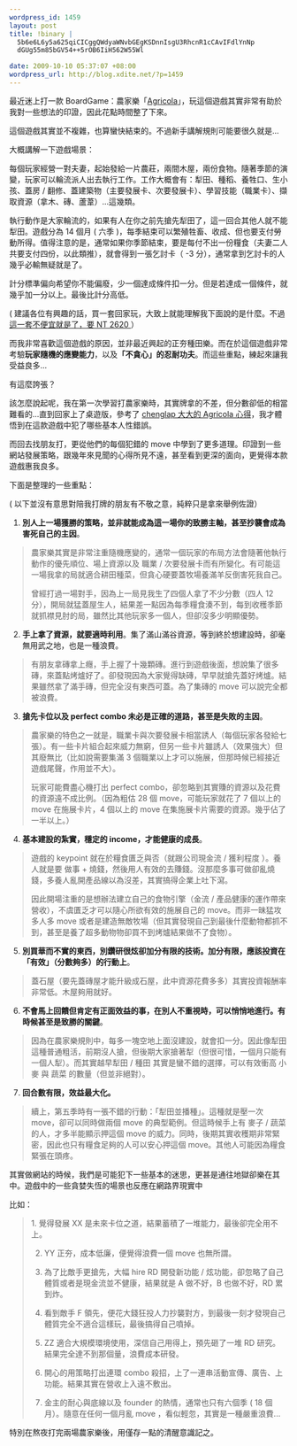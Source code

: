 ```yaml
--- 
wordpress_id: 1459
layout: post
title: !binary |
  5b6e6L6y5a625qiCICggQWdyaWNvbGEgKSDnnIsgU3RhcnR1cCAvIFdlYnNp
  dGUg55m85bGV54++5rOB6IiH562W55Wl

date: 2009-10-10 05:37:07 +08:00
wordpress_url: http://blog.xdite.net/?p=1459
---
```

最近迷上打一款 BoardGame：農家樂「<a href="http://heyjude0929.pixnet.net/blog/post/23059349">Agricola</a>」，玩這個遊戲其實非常有助於我對一些想法的印證，因此花點時間整了下來。

這個遊戲其實並不複雜，也算蠻快結束的。不過新手講解規則可能要很久就是...

大概講解一下遊戲場景：

每個玩家經營一對夫妻，起始發給一片農莊，兩間木屋，兩份食物。隨著季節的演變，玩家可以輪流派人出去執行工作。工作大概會有：犁田、種稻、養牲口、生小孩、蓋房 / 翻修、蓋建築物（主要發展卡、次要發展卡）、學習技能（職業卡）、擷取資源（拿木、磚、蘆葦）...這幾類。

執行動作是大家輪流的，如果有人在你之前先搶先犁田了，這一回合其他人就不能犁田。遊戲分為 14 個月 ( 六季 )，每季結束可以繁殖牲畜、收成、但也要支付勞動所得。值得注意的是，通常如果你季節結束，要是每付不出一份糧食（夫妻二人共要支付四份，以此類推），就會得到一張乞討卡（ -3 分），通常拿到乞討卡的人幾乎必輸無疑就是了。

計分標準偏向希望你不能偏廢，少一個達成條件扣一分。但是若達成一個條件，就幾乎加一分以上。最後比計分高低。

( 建議各位有興趣的話，買一套回家玩，大致上就能理解我下面說的是什麼。不過<a href="http://www.boardgamer.org/product_info.php?products_id=2999">這一套不便宜就是了，要 NT 2620 </a>）

而我非常喜歡這個遊戲的原因，並非最近興起的正夯種田樂。而在於這個遊戲非常考驗<strong>玩家隨機的應變能力</strong>，以及<strong>「不貪心」的忍耐功夫</strong>。而這些重點，練起來讓我受益良多...


有這麼誇張？

該怎麼說起呢，我在第一次學習打農家樂時，其實牌拿的不差，但分數卻低的相當難看的...直到回家上了桌遊版，參考了 <a href="http://gist.github.com/206381">chenglap 大大的 Agricola 心得</a>，我才體悟到在這款遊戲中犯了哪些基本人性錯誤。

而回去找朋友打，更從他們的每個犯錯的 move 中學到了更多道理。印證到一些網站發展策略，跟幾年來見聞的心得所見不遠，甚至看到更深的面向，更覺得本款遊戲惠我良多。

下面是整理的一些重點：

( 以下並沒有意思對陪我打牌的朋友有不敬之意，純粹只是拿來舉例佐證）

1. <strong>別人上一場獲勝的策略，並非就能成為這一場你的致勝主軸，甚至抄襲會成為害死自己的主因</strong>。



<blockquote>農家樂其實是非常注重隨機應變的，通常一個玩家的布局方法會隨著他執行動作的優先順位、場上資源以及 職業 / 次要發展卡而有所變化。有可能這一場我拿的局就適合耕田種菜，但貪心硬要蓋牧場養滿羊反倒害死我自己。

曾經打過一場對手，因為上一局見我生了四個人拿了不少分數（四人 12 分），開局就猛蓋屋生人，結果差一點因為每季糧食湊不到，每到收穫季節就抓襟見肘的局，雖然比其他玩家多一個人，但卻沒多少明顯優勢。</blockquote>



2. <strong>手上拿了資源，就要適時利用</strong>。集了滿山滿谷資源，等到終於想建設時，卻毫無用武之地，也是一種浪費。



<blockquote>有朋友拿磚拿上癮，手上握了十幾顆磚。進行到遊戲後面，想說集了很多磚，來蓋點烤爐好了。卻發現因為大家覺得缺磚，早早就搶先蓋好烤爐。結果雖然拿了滿手磚，但完全沒有東西可蓋。為了集磚的 move 可以說完全都被浪費。</blockquote>



3. <strong>搶先卡位以及 perfect combo 未必是正確的道路，甚至是失敗的主因</strong>。


<blockquote>
農家樂的特色之一就是，職業卡與次要發展卡相當誘人（每個玩家各發給七張）。有一些卡片組合起來威力無窮，但另一些卡片雖誘人（效果強大）但其廢無比（比如說需要集滿 3 個職業以上才可以施展，但那時候已經接近遊戲尾聲，作用並不大）。

玩家可能費盡心機打出 perfect combo，卻忽略到其實賺的資源以及花費的資源遠不成比例。（因為粗估 28 個  move，可能玩家就花了 7 個以上的 move 在施展卡片，4 個以上的 move 在集施展卡片需要的資源。幾乎佔了一半以上。）</blockquote>



4. <strong>基本建設的紮實，穩定的 income，才能健康的成長</strong>。



<blockquote>遊戲的 keypoint 就在於糧食匱乏與否（就跟公司現金流 / 獲利程度 ）。養人就是要 做事 + 燒錢，然後用人有效的去賺錢。沒那麼多事可做卻亂燒錢，多養人亂開產品線以為沒差，其實搞得企業上吐下瀉。

因此開場注重的是想辦法建立自己的食物引擎（金流 / 產品健康的運作帶來營收），不虞匱乏才可以隨心所欲有效的施展自己的 move。而非一昧猛攻多人多 move 或者是建造無敵牧場（但其實發現自己到最後什麼動物都抓不到，甚至是養了超多動物物卻買不到烤爐結果做不了食物）。 </blockquote>



5. <strong>別買華而不實的東西，別鑽研很炫卻加分有限的技術。加分有限，應該投資在「有效」（分數夠多）的行動上</strong>。



<blockquote>蓋石屋（要先蓋磚屋才能升級成石屋，此中資源花費多多）其實投資報酬率非常低。木屋夠用就好。</blockquote>



6. <strong>不會馬上回饋但肯定有正面效益的事，在別人不重視時，可以悄悄地進行。有時候甚至是致勝的關鍵</strong>。


<blockquote>
因為在農家樂規則中，每多一塊空地上面沒建設，就會扣一分。因此像犁田這種普通粗活，前期沒人搶，但後期大家搶著犁（但很可惜，一個月只能有一個人犁）。而其實越早犁田 / 種田 其實是蠻不錯的選擇，可以有效衝高 小麥 與 蔬菜 的數量（但並非絕對）。</blockquote>



7. <strong>回合數有限，效益最大化。</strong>



<blockquote>續上，第五季時有一張不錯的行動：「犁田並播種」。這種就是壓一次 move，卻可以同時做兩個 move 的典型範例。但這時候手上有 麥子 / 蔬菜的人，才多半能顯示押這個 move 的威力。同時，後期其實收穫期非常緊密，因此也只有糧食足夠的人可以安心押這個 move。其他人可能因為糧食緊張在頭疼。</blockquote>




其實做網站的時候，我們是可能犯下一些基本的迷思，更甚是通往地獄卻樂在其中。遊戲中的一些貪婪失恆的場景也反應在網路界現實中

比如：


<blockquote>1. 覺得發展 XX 是未來卡位之道，結果蓄積了一堆能力，最後卻完全用不上。

2. YY 正夯，成本低廉，便覺得浪費一個 move 也無所謂。

3. 為了比敵手更搶先，大幅 hire RD 開發新功能 / 炫功能，卻忽略了自己體質或者是現金流並不健康，結果就是 A 做不好，B 也做不好，RD 累到炸。

4. 看到敵手 F 領先，便花大錢狂投人力抄襲對方，到最後一刻才發現自己體質完全不適合這樣玩，最後搞得自己噴掉。

5. ZZ 適合大規模環境使用，深信自己用得上，預先砸了一堆 RD 研究。結果完全達不到那個量，浪費成本研發。

6. 開心的用策略打出連環 combo 殺招，上了一連串活動宣傳、廣告、上功能。結果其實在營收上入遠不敷出。

7. 金主的耐心與底線以及 founder 的熱情，通常也只有六個季 ( 18 個月）。隨意在任何一個月亂 move ，看似輕忽，其實是一種嚴重浪費...</blockquote>


特別在熬夜打完兩場農家樂後，用僅存一點的清醒意識記之。

